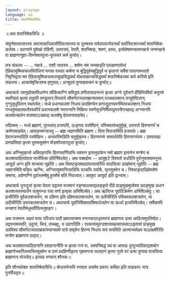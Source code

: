 ```yaml
---
layout: prayoga
language: sa
title: शताभिषेकविधिः
---
```





॥ अथ शताभिषेकविधिः ॥ 

संपूर्णशतवत्सरस्य अष्टमासाधिकाशीतिवत्सरस्य वा पुरुषस्य सर्वपापापनोदनार्थं सर्वारिष्टशान्त्यर्थं शताभिषेकः कर्तव्यः। उदगयने पूर्वपक्षे रोहिणी, उत्तरत्रयं, रेवती, शतभिषक्, श्रवणं, हस्तः, इत्येतेषामन्यतमनक्षत्रे जन्मनक्षत्रे वा ब्राह्मणानुज्ञा-विघ्नेश्वरपूजा-पुरस्सरं कर्म कुर्यात्। 

तत्र संकल्पः -- ... नक्षत्रे ... राशौ जातस्य ... शर्मणः मम जन्मप्रभृति एतत्क्षणपर्यन्तं ऐहिकामुष्मिकफलविरोधिनां मनसा वचसा कर्मणा च बुद्धिपूर्वमबुद्धिपूर्वं च कृतानां सर्वेषां पापानामन्ततो निवृत्तिद्वारा मम ऐहिकामुष्मिकसकलसुखसिद्ध्यर्थं मोक्षसाम्राज्यसिद्ध्यर्थं शताभिषेकाख्यं कर्म करिष्ये इति संकल्प्य। आचार्यमृत्विजश्च वृणुयात्। अभ्युदयं पुण्याहवाचनं च कुर्यात्॥ 

अथाचार्यः स्वगृह्योक्तविधानेन लौकिकाग्निं समिद्ध्य प्रणीतासादनान्तं कृत्वा अग्नेः पूर्वभागे व्रीहिभिर्यवैर्वा चतुरश्रं स्थण्डिलं कृत्वा तदुपरि तण्डुलान् विस्तार्य सौवर्णराजतताम्रान्यतमान् पञ्चकलशान् तन्तुवेष्टितान् गुग्गुलुधूपितान् स्थापयेत्। मध्ये प्रधानकलशं निधाय प्रादक्षिण्येन प्रागाद्युदगपवर्गमितरकलशान् निधाय गन्धपुष्पाक्षतफलैरवकीर्य प्रधानकलशे नवरत्नानि निक्षिप्य स्वर्णसूत्रनिर्मितपट्टवस्त्रैराच्छाद्य अग्न्यानपि कलशानहतेन वाससाऽऽच्छाद्य कलशेषु देवतानावाहयेत्। 

तदित्थम् -- मध्ये ब्रह्माणं, पुरस्तात् प्रजापतिं, दᳵइणतः परमेष्ठिनं, पश्चिमतश्चतुर्मुखं, उत्तरतो हिरण्यगर्भं च क्रमेणावाहयेत्। आवाहनमन्त्रास्तु -- ब्रह्म जज्ञानमिति ब्रह्मणः। पिता विराजामिति प्रजापतेः। ब्रह्म देवानजनयदिति परमेष्ठिनः। अन्तरस्मिन्निति चतुर्मुखस्य। हिरण्यगर्भः समवर्ततेति हिरण्यगर्भस्य। एवमावाह्य प्राणप्रतिष्ठां कृत्वा पुरुषसूक्तेन षोडशोपचारपूजां कुर्यात्। 

अथ अग्निमुखान्ते अब्लिङ्गाभिः हिरण्यवर्णियाभिः पवमान इत्यनुवाकेन नमो ब्रह्मण इत्यनेन मन्त्रेण च कलशावाहितदेवता मार्जयित्वा हविर्निवेदयेत्। अथ पक्वहोमः -- आयुष्ःटे विश्वतो दधदिति पुरोनुवाक्यामनूच्य आयुर्दा अग्न इति याज्यया जुहोति। अथ स्विष्टकृतमवदायान्तःपरिधि सादयित्वा उपहोमान् जुहोति -- ब्रह्म जज्ञानमिति षड्भिः ऋग्भिः, अग्निरायुष्मानित्यादिभिः पञ्चभिः पर्यायैः, घृतसूक्तेन च। स्विष्टकृदादिहोमशेषं समाप्य, अग्रेणाग्निं दूर्वास्तम्बेषु हुतशेषं बलिं निदध्यात्। आयुष्ट आयुर्दा इति द्वाभ्याम्। 

अथाचार्यः पुनःपूजां कृत्वा देवता उद्वास्य यजमानं रङ्गवल्ल्याद्यलङ्कृते पीठे प्राङ्मुखमुपवेश्य उदङ्मुखः प्रधान कलशजलस्यार्धेन यासुगन्धा रसा वर्णा इत्यृचा अभिषिञ्चेत्। अथ ऋत्विजः पूर्वादिक्रेमेण अभिषिञ्चेयुः। याः प्राचीरिति पूर्वकलशजलेन, या दक्षिणा इति दक्षिणकलशजलेन, याः प्रतीचीरिति पश्चिमकलशजलेन, या उदीचीरिति उत्तरकलशजलेन च। अथाचार्यः पूर्वाभिषिक्तावशिषार्धजलेन या ऊर्ध्वा इत्यभिषिञ्चेत्। सर्वेषामपि मन्त्राणां रेवतीर्मधुमतीरित्यनुषङ्गः।

अथ यजमानः अहतं वासः परिधाय पादौ प्रक्षाल्याचम्य स्नानकालधृतवस्त्रं ब्राह्मणाय दत्वा आदित्यमुपतिष्ठेत। उद्वयन्तमस्परि, उदुत्यं, चित्रं, तच्चक्षुः, य उदगादिति। एरकायामुदग्दशायामहतवाससाऽऽवृतायां प्राङ्मुख उपविश्य सौवर्णराजतताम्रकांस्यान्यतमे पात्रे सघृतेन हिरण्यं निधाय रूपं रूपमिति आत्मानमवेक्ष्य याऽलक्ष्मीरिति मन्त्रेण ब्राह्मणाय दद्यात्। 

अथ कलशवस्त्रादिदानानि दशदानानीति च कृत्वा गजं वा, अश्वनिबद्धं रथं वा आरूढः दुन्दुभ्यादिवाद्यशब्देन ब्राह्मणोच्चारितस्वस्तिसूक्तेन च ग्रामं प्रदक्षिणीकृत्य गृहमागत्य फलदानं कृत्वा गुरवे वरं दत्वा पुण्याहं वाचयित्वा ब्राह्मणान् भोजयेत्॥ इत्याह भगवान् शौनकः॥ 

इति शौनकोक्तः शताभिषेकविधिः॥ बोधायनेनापि भगवता अयमेव प्रकारः कथित इति तत्प्रकारः नात्र पुनर्विस्तृतः॥      


